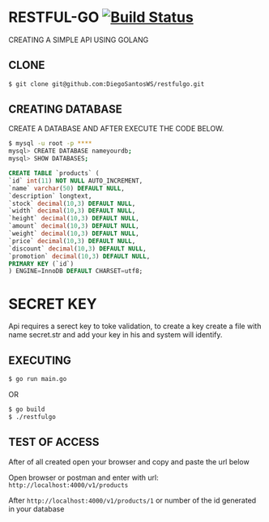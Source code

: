 # RESTFUL-GO [![Build Status](https://travis-ci.org/DiegoSantosWS/restfulgo.svg?branch=master)](https://travis-ci.org/DiegoSantosWS/restfulgo)
CREATING A SIMPLE API USING GOLANG

## CLONE

```bash
$ git clone git@github.com:DiegoSantosWS/restfulgo.git
```
## CREATING DATABASE

CREATE A DATABASE AND AFTER EXECUTE THE CODE BELOW.
```bash
$ mysql -u root -p ****
mysql> CREATE DATABASE nameyourdb;
mysql> SHOW DATABASES;
```

```sql
CREATE TABLE `products` (
`id` int(11) NOT NULL AUTO_INCREMENT,
`name` varchar(50) DEFAULT NULL,
`description` longtext,
`stock` decimal(10,3) DEFAULT NULL,
`width` decimal(10,3) DEFAULT NULL,
`height` decimal(10,3) DEFAULT NULL,
`amount` decimal(10,3) DEFAULT NULL,
`weight` decimal(10,3) DEFAULT NULL,
`price` decimal(10,3) DEFAULT NULL,
`discount` decimal(10,3) DEFAULT NULL,
`promotion` decimal(10,3) DEFAULT NULL,
PRIMARY KEY (`id`)
) ENGINE=InnoDB DEFAULT CHARSET=utf8;
```

# SECRET KEY

Api requires a serect key to toke validation, to create a key create a file with name secret.str and add your key in his and system will identify.

## EXECUTING

```bash
$ go run main.go
```

OR

```bash
$ go build
$ ./restfulgo
```
## TEST OF ACCESS
After of all created open your browser and copy and paste the url below

Open browser or postman and enter with url: `http://localhost:4000/v1/products`

After `http://localhost:4000/v1/products/1` or number of the id generated in your database